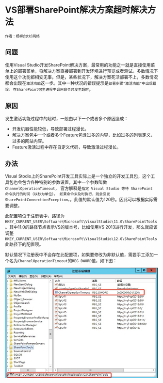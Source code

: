 # VS部署SharePoint解决方案超时解决方法

    作者：杨柳@水杉网络
    
## 问题

使用Visual Studio开发SharePoint解决方案，最常用的功能之一就是直接使用菜单上的部署菜单，将解决方案直接部署到开发环境进行预览或者测试。多数情况下使用这个功能都相安无事，但是，某些状况下，解决方案死活部署不上，多数情况都会出现在`激活功能`这一步。其中一种状况的错误提示是`部署步骤"激活功能"中出现错误: 在SharePoint宿主进程中调用命令时发生超时`。

## 原因

发生激活功能过程中的超时，一般由以下一个或者多个原因造成：

* 开发机器性能较低，导致部署过程漫长。
* 解决方案包中一个或者多个Feature包含过多的内容，比如过多的列表定义，过多的网站内容。
* Feature激活过程中存在自定义代码，导致激活过程漫长。


## 办法

Visual Stodio上的SharePoint开发工具实际上是一个独立的开发工具包，这个工具包也会包含各种特别的参数设置，其中一个参数叫做`ChannelOperationTimeout`， 官方解释是`指定 Visual Studio 等待 SharePoint 命令执行的时间（以秒为单位）。 如果命令未及时执行，则会引发 SharePointConnectionException。`，此值的默认值为120秒。因此可以根据实际需要调整。

此配置项位于注册表中，路径为`HKEY_CURRENT_USER\Software\Microsoft\VisualStudio\11.0\SharePointTools `。其中11.0的路径节点表示VS的版本号，比如使用VS 2013进行开发，那么就应该调整`HKEY_CURRENT_USER\Software\Microsoft\VisualStudio\12.0\SharePointTools `此路径下的配置项。

默认情况下注册表中不会存在此配置项，如果要修改为非默认值，需要手工添加一个名为`ChannelOperationTimeout`的`REG_DWORD`值，如下图：

![注册表配置界面](1.png)